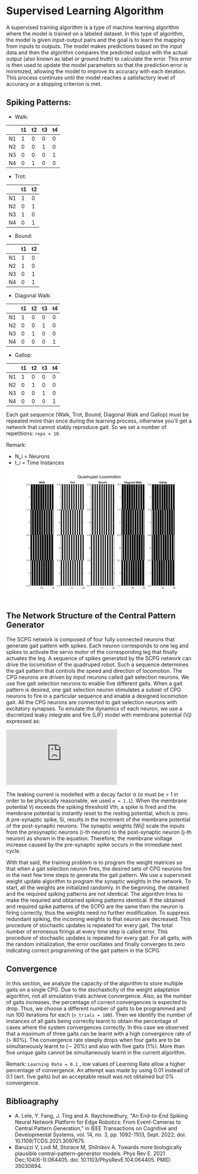 Supervised Learning Algorithm
==========================================

A supervised training algorithm is a type of machine learning algorithm where the model is trained on a labeled dataset. In this type of algorithm, the model is given input-output pairs and the goal is to learn the mapping from inputs to outputs. The model makes predictions based on the input data and then the algorithm compares the predicted output with the actual output (also known as label or ground truth) to calculate the error. This error is then used to update the model parameters so that the prediction error is minimized, allowing the model to improve its accuracy with each iteration. This process continues until the model reaches a satisfactory level of accuracy or a stopping criterion is met.

Spiking Patterns:
--------------------------------

* Walk: 

|    |t1 |t2 |t3 |t4 |
|----|---|---|---|---|
| N1 | 1 | 0 | 0 | 0 |
| N2 | 0 | 0 | 1 | 0 |
| N3 | 0 | 0 | 0 | 1 |
| N4 | 0 | 1 | 0 | 0 |
   
* Trot:

|    |t1 |t2 |
|----|---|---|
| N1 | 1 | 0 | 
| N2 | 0 | 1 | 
| N3 | 1 | 0 |
| N4 | 0 | 1 | 

* Bound:

|    |t1 |t2 |
|----|---|---|
| N1 | 1 | 0 | 
| N2 | 1 | 0 | 
| N3 | 0 | 1 |
| N4 | 0 | 1 | 
 
* Diagonal Walk:

|    |t1 |t2 |t3 |t4 |
|----|---|---|---|---|
| N1 | 1 | 0 | 0 | 0 |
| N2 | 0 | 0 | 1 | 0 |
| N3 | 0 | 1 | 0 | 0 |
| N4 | 0 | 0 | 0 | 1 |

* Gallop: 

|    |t1 |t2 |t3 |t4 |
|----|---|---|---|---|
| N1 | 1 | 0 | 0 | 0 |
| N2 | 0 | 1 | 0 | 0 |
| N3 | 0 | 0 | 1 | 0 |
| N4 | 0 | 0 | 0 | 1 |

Each gait sequence (Walk, Trot, Bound, Diagonal Walk and Gallop) must be repeated more than once during the learning process, otherwise you'll get a network that cannot stably reproduce gait. So we set a number of repetitions: ```reps = 10```.

Remark: 

* N_i = Neurons
* t_i = Time Instances

![](images/Gaits.png)

 The Network Structure of the Central Pattern Generator
 -----------------------------------

The SCPG network is composed of four fully connected neurons that generate gait pattern with spikes. Each neuron corresponds to one leg and spikes to activate the servo motor of the corresponding leg that finally actuates the leg. A sequence of spikes generated by the SCPG network can drive the locomotion of the quadruped robot. Such a sequence determines the gait pattern that controls the speed and direction of locomotion. The CPG neurons are driven by input neurons called gait selection neurons. We use five gait selection neurons to enable five different gaits. When a gait pattern is desired, one gait selection neuron stimulates a subset of CPG neurons to fire in a particular sequence and enable a designed locomotion gait. All the CPG neurons are connected to gait selection neurons with excitatory synapses. To emulate the dynamics of each neuron, we use a discretized leaky integrate and fire (LIF) model with membrane potential (Vj) expressed as:

![](https://latex.codecogs.com/png.latex?%5Cbg_white%20Vj%5Bt&plus;1%5D%20%3D%20%5Cfrac%7BVj%5Bt%5D%7D%7B%5Calpha%7D%20&plus;%20%5Csum_%7Bi%7DW_i_jS_i%5Bt%5D) 

The leaking current is modelled with a decay factor α (α must be > 1 in order to be physically reasonable, we used ```α = 1.1```). When the membrane potential Vj exceeds the spiking threshold Vth, a spike is fired and the membrane potential is instantly reset to the resting potential, which is zero. A pre-synaptic spike, Si,  results in the increment of the membrane potential of the post-synaptic neurons. The synaptic weights (Wij) scale the inputs from the presynaptic neurons (i-th neuron) to the post-synaptic neuron (j-th neuron) as shown in the equation. Therefore, the membrane voltage increase caused by the pre-synaptic spike occurs in the immediate next cycle. 

With that said, the training problem is to program the weight matrices so that when a gait selection neuron fires, the desired sets of CPG neurons fire in the next few time steps to generate the gait pattern. We use a supervised weight update algorithm to program the synaptic weights in the network. To start, all the weights are initialized randomly. In the beginning, the obtained and the required spiking patterns are not identical. The algorithm tries to make the required and
obtained spiking patterns identical. If the obtained and required spike patterns of the SCPG are the same then the neuron is firing correctly, thus the weights need no further modification. To suppress redundant spiking, the incoming weights to that neuron are decreased. This procedure of stochastic updates is
repeated for every gait. The total number of erroneous firings at every time step is called error. This procedure of stochastic updates is repeated for every gait.
For all gaits, with the random initialization, the error oscillates and finally converges to zero indicating correct programming of the gait pattern in the SCPG. 

Convergence
-------------------

In this section, we analyze the capacity of the algorithm to store multiple gaits on a single CPG. Due to the stochasticity of the weight adaptation algorithm, not all simulation trials achieve convergence. Also, as the number of gaits increases, the percentage of correct convergences is expected to drop. Thus, we choose a different number of gaits to be programmed and run 100 iterations for each (```n_trials = 100```). Then we identify the number of instances of all gaits being correctly learnt to obtain the percentage of cases where the system convergences correctly. In this case we observed that a maximum of three gaits can be learnt with a high convergence
rate of (> 80%). The convergence rate steeply drops when four gaits are to be simultaneously learnt to (∼ 20%) and also with five gaits (1%). More than five unique gaits cannot be simultaneously learnt in the current algorithm.

Remark: ```Learning Rate = 0.1``` , low values of Learning Rate allow a higher percentage of convergence. An attempt was made by using 0.01 instead of 0.1 (wrt. five gaits) but an acceptable result was not obtained but 0% convergence.

Biblioagraphy
-----------------

* A. Lele, Y. Fang, J. Ting and A. Raychowdhury, "An End-to-End Spiking Neural Network Platform for Edge Robotics: From Event-Cameras to Central Pattern Generation," in IEEE Transactions on Cognitive and Developmental Systems, vol. 14, no. 3, pp. 1092-1103, Sept. 2022, doi: 10.1109/TCDS.2021.3097675.
* Baruzzi V, Lodi M, Storace M, Shilnikov A. Towards more biologically plausible central-pattern-generator models. Phys Rev E. 2021 Dec;104(6-1):064405. doi: 10.1103/PhysRevE.104.064405. PMID: 35030894.
